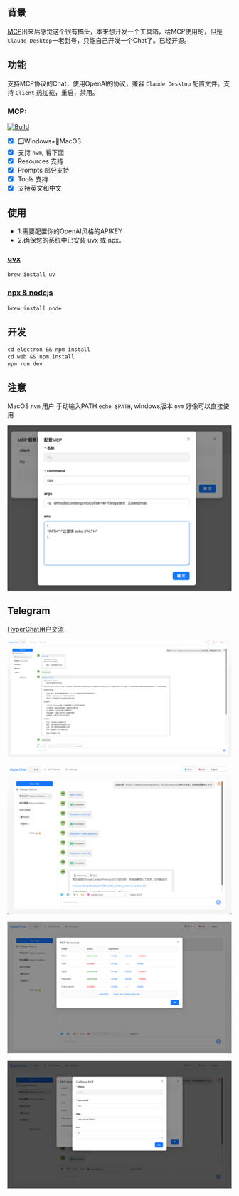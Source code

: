 ## 背景

[MCP](https://modelcontextprotocol.io/introduction)出来后感觉这个很有搞头，本来想开发一个工具箱，给MCP使用的，但是`Claude Desktop`一老封号，只能自己开发一个Chat了。已经开源。

## 功能

支持MCP协议的Chat，使用OpenAI的协议，兼容 `Claude Desktop` 配置文件。支持 `Client` 热加载，重启，禁用。

### MCP: 

[![Build](https://github.com/BigSweetPotatoStudio/HyperChat/actions/workflows/build.yml/badge.svg)](https://github.com/BigSweetPotatoStudio/HyperChat/actions/workflows/build.yml)

- [x] 🪟Windows+🍏MacOS
- [x] 支持 `nvm`, 看下面
- [x] Resources 支持
- [x] Prompts 部分支持
- [x] Tools 支持
- [x] 支持英文和中文

## 使用

* 1.需要配置你的OpenAI风格的APIKEY
* 2.确保您的系统中已安装 uvx 或 npx。

### [uvx](https://github.com/astral-sh/uv)

```
brew install uv
```
### [npx & nodejs](https://nodejs.org/en)

```
brew install node 
```

## 开发

```
cd electron && npm install
cd web && npm install
npm run dev
```


## 注意

MacOS `nvm` 用户 手动输入PATH `echo $PATH`, windows版本 `nvm` 好像可以直接使用

![image.png](./images/image4.png)



## Telegram

[HyperChat用户交流](https://t.me/dadigua001)

![image.png](./images/image11.png)

![image.png](./images/image13.png)

![image.png](./images/image12.png)

![image.png](./images/image14.png)
